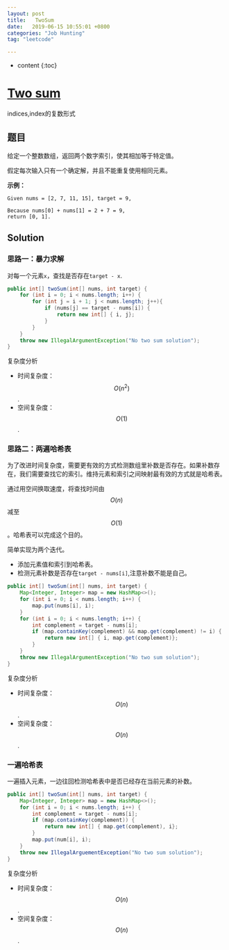```yaml
---
layout: post
title:   TwoSum
date:   2019-06-15 10:55:01 +0800
categories: "Job Hunting"
tag: "leetcode"

---
```

* content
{:toc}


# [Two sum](<https://leetcode.com/problems/two-sum/>)

indices,index的复数形式

## 题目

给定一个整数数组，返回两个数字索引，使其相加等于特定值。

假定每次输入只有一个确定解，并且不能重复使用相同元素。

**示例：**

```plain
Given nums = [2, 7, 11, 15], target = 9,

Because nums[0] + nums[1] = 2 + 7 = 9,
return [0, 1].
```

## Solution

### 思路一：暴力求解

对每一个元素`x`，查找是否存在`target - x`.

```java
public int[] twoSum(int[] nums, int target) {
	for (int i = 0; i < nums.length; i++) {
		for (int j = i + 1; j < nums.length; j++){
			if (nums[j] == target - nums[i]) {
				return new int[] { i, j};
			}
		}
	}
	throw new IllegalArgumentException("No two sum solution");
}
```

复杂度分析

* 时间复杂度：$$O(n^2)$$.
* 空间复杂度：$$O(1)$$.

### 思路二：两遍哈希表

为了改进时间复杂度，需要更有效的方式检测数组里补数是否存在。如果补数存在，我们需要查找它的索引。维持元素和索引之间映射最有效的方式就是哈希表。

通过用空间换取速度，将查找时间由$$O(n)$$减至$$O(1)$$。哈希表可以完成这个目的。

简单实现为两个迭代。

* 添加元素值和索引到哈希表。
* 检测元素补数是否存在`target - nums[i]`,注意补数不能是自己。

```java
public int[] twoSum(int[] nums, int target) {
    Map<Integer, Integer> map = new HashMap<>();
    for (int i = 0; i < nums.length; i++) {
        map.put(nums[i], i);
    }
    for (int i = 0; i < nums.length; i++) {
        int complement = target - nums[i];
        if (map.containKey(complement) && map.get(complement) != i) {
            return new int[] { i, map.get(complement)};
        }
    }
    throw new IllegalArgumentException("No two sum solution");
}
```

复杂度分析

- 时间复杂度：$$O(n)$$.
- 空间复杂度：$$O(n)$$.

### 一遍哈希表

一遍插入元素，一边往回检测哈希表中是否已经存在当前元素的补数。

```java
public int[] twoSum(int[] nums, int target) {
    Map<Integer, Integer> map = new HashMap<>();
    for (int i = 0; i < nums.length; i++) {
        int complement = target - nums[i];
        if (map.containKey(complement)) {
            return new int[] { map.get(complement), i};
        }
        map.put(num[i], i);
    }
    throw new IllegalArguementException("No two sum solution");
}
```

复杂度分析

- 时间复杂度：$$O(n)$$.
- 空间复杂度：$$O(n)$$.



